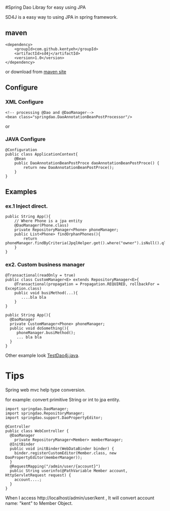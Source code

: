 #Spring Dao Libray for easy using JPA

SD4J is a easy way to using JPA in spring framework.

## maven
```
<dependency>
    <groupId>com.github.kentyeh</groupId>
    <artifactId>sd4j</artifactId>
    <version>1.0</version>
</dependency>
```
or download from [maven site](http://search.maven.org/#search%7Cga%7C1%7Cg:%22com.github.kentyeh%22%20AND%20a:%22sd4j%22)

## Configure
### XML Configure
```
<!-- processing @Dao and @DaoManager-->
<bean class="springdao.DaoAnnotationBeanPostProcessor"/>
```
or
### JAVA Configure
```
@Configuration
public class ApplicationContext{
    @Bean
    public DaoAnnotationBeanPostProce daoAnnotationBeanPostProce() {
        return new DaoAnnotationBeanPostProce();
    }
}
```
## Examples
### ex.1 Inject direct.
```
public String App(){
    // Where Phone is a jpa entity
    @DaoManager(Phone.class)
    private RepositoryManager<Phone> phoneManager;
    public List<Phone> findOrphanPhones(){
        return phoneManager.findByCriteria(JpqlHelper.get().where("owner").isNull().ql());
    }
}
```
### ex2. Custom business manager
```
@Transactional(readOnly = true)
public class CustomManager<E> extends RepositoryManager<E>{
    @Transactional(propagation = Propagation.REQUIRED, rollbackFor = Exception.class)
    public void busiMethod(...){
       ....bla bla
    }
}
```
```
public String App(){
  @DaoManager
  private CustomManager<Phone> phoneManager;
  public void doSomething(){
     phoneManager.busiMethod();
     ... bla bla
  }
}
```
Other example look [TestDao4j.java](https://github.com/kentyeh/sd4j/blob/master/src/test/java/springdao/TestDao4j.java).

# Tips
Spring web mvc help type conversion.

for example: convert primitive String or int  to jpa entity.
```
import springdao.DaoManager;
import springdao.RepositoryManager;
import springdao.support.DaoPropertyEditor;

@Controller
public class WebController {
  @DaoManager
    private RepositoryManager<Member> memberManager;
  @InitBinder
  public void initBinder(WebDataBinder binder) {
    binder.registerCustomEditor(Member.class, new DaoPropertyEditor(memberManager));
  }
  @RequestMapping("/admin/user/{account}")
  public String userinfo(@PathVariable Member account, HttpServletRequest request) {
    account....;
  }
}
```
When I access http://localhost/admin/user/kent ,
It will convert account name: "kent" to Member Object.
